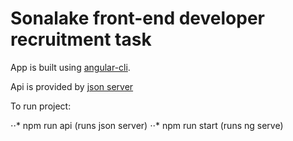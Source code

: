 # Sonalake front-end developer recruitment task

App is built using [angular-cli](https://github.com/angular/angular-cli). 

Api is provided by [json server](https://github.com/typicode/json-server)

To run project:

⋅⋅* npm run api (runs json server)
⋅⋅* npm run start (runs ng serve)
